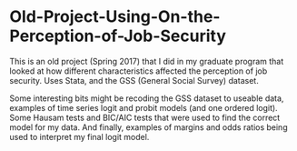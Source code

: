 # Old-Project-Using-On-the-Perception-of-Job-Security
This is an old project (Spring 2017) that I did in my graduate program that looked at how different characteristics affected the perception of job security. Uses Stata, and the GSS (General Social Survey) dataset.

Some interesting bits might be recoding the GSS dataset to useable data, examples of time series logit and probit models (and one ordered logit). Some Hausam tests and BIC/AIC tests that were used to find the correct model for my data. And finally, examples of margins and odds ratios being used to interpret my final logit model.


